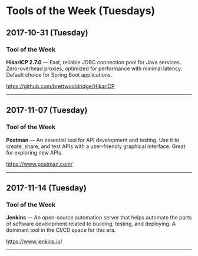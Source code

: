 # Tools of the Week (Tuesdays)

## 2017-10-31 (Tuesday)

### Tool of the Week
**HikariCP 2.7.0** — Fast, reliable JDBC connection pool for Java services. Zero-overhead proxies, optimized for performance with minimal latency. Default choice for Spring Boot applications.

https://github.com/brettwooldridge/HikariCP

---

## 2017-11-07 (Tuesday)

### Tool of the Week
**Postman** — An essential tool for API development and testing. Use it to create, share, and test APIs with a user-friendly graphical interface. Great for exploring new APIs.

https://www.postman.com/

---

## 2017-11-14 (Tuesday)

### Tool of the Week
**Jenkins** — An open-source automation server that helps automate the parts of software development related to building, testing, and deploying. A dominant tool in the CI/CD space for this era.

https://www.jenkins.io/

---

